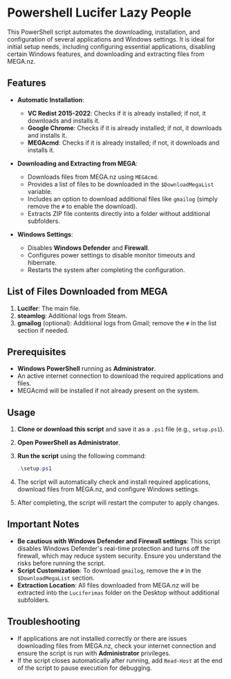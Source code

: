 # Powershell Lucifer Lazy People

This PowerShell script automates the downloading, installation, and configuration of several applications and Windows settings. It is ideal for initial setup needs, including configuring essential applications, disabling certain Windows features, and downloading and extracting files from MEGA.nz.

## Features

- **Automatic Installation**:
  - **VC Redist 2015-2022**: Checks if it is already installed; if not, it downloads and installs it.
  - **Google Chrome**: Checks if it is already installed; if not, it downloads and installs it.
  - **MEGAcmd**: Checks if it is already installed; if not, it downloads and installs it.
  
- **Downloading and Extracting from MEGA**:
  - Downloads files from MEGA.nz using `MEGAcmd`.
  - Provides a list of files to be downloaded in the `$DownloadMegaList` variable.
  - Includes an option to download additional files like `gmailog` (simply remove the `#` to enable the download).
  - Extracts ZIP file contents directly into a folder without additional subfolders.

- **Windows Settings**:
  - Disables **Windows Defender** and **Firewall**.
  - Configures power settings to disable monitor timeouts and hibernate.
  - Restarts the system after completing the configuration.

## List of Files Downloaded from MEGA

1. **Lucifer**: The main file.
2. **steamlog**: Additional logs from Steam.
3. **gmailog** (optional): Additional logs from Gmail; remove the `#` in the list section if needed.

## Prerequisites

- **Windows PowerShell** running as **Administrator**.
- An active internet connection to download the required applications and files.
- MEGAcmd will be installed if not already present on the system.

## Usage

1. **Clone or download this script** and save it as a `.ps1` file (e.g., `setup.ps1`).
2. **Open PowerShell as Administrator**.
3. **Run the script** using the following command:

   ```powershell
   .\setup.ps1
   ```

4. The script will automatically check and install required applications, download files from MEGA.nz, and configure Windows settings.
5. After completing, the script will restart the computer to apply changes.

## Important Notes

- **Be cautious with Windows Defender and Firewall settings**: This script disables Windows Defender's real-time protection and turns off the firewall, which may reduce system security. Ensure you understand the risks before running the script.
- **Script Customization**: To download `gmailog`, remove the `#` in the `$DownloadMegaList` section.
- **Extraction Location**: All files downloaded from MEGA.nz will be extracted into the `Luciferimas` folder on the Desktop without additional subfolders.

## Troubleshooting

- If applications are not installed correctly or there are issues downloading files from MEGA.nz, check your internet connection and ensure the script is run with **Administrator** privileges.
- If the script closes automatically after running, add `Read-Host` at the end of the script to pause execution for debugging.
